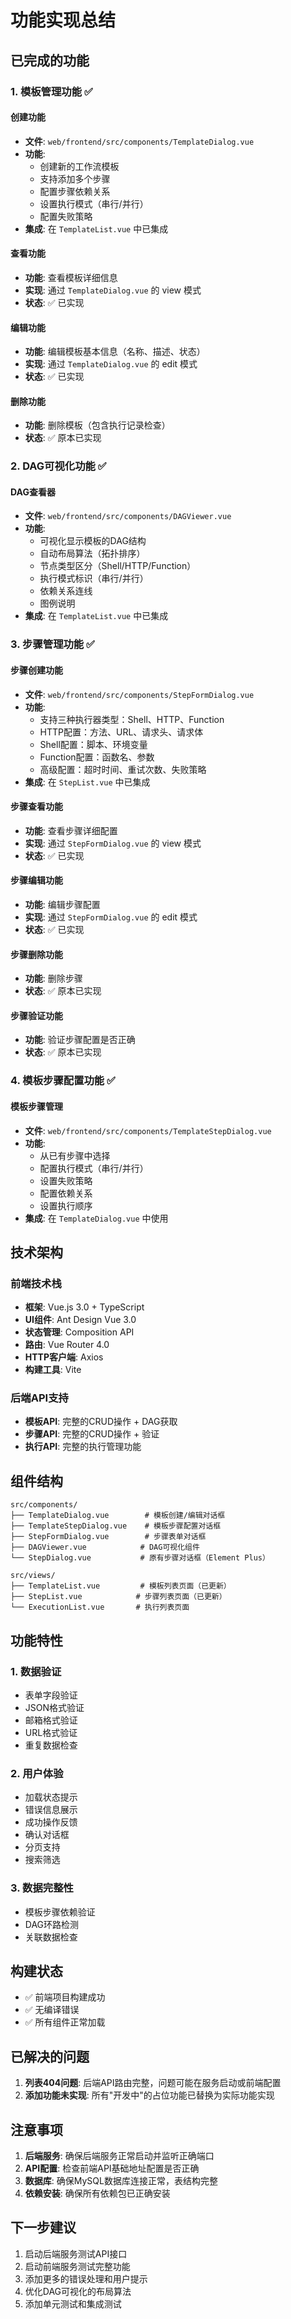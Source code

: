 # 功能实现总结

## 已完成的功能

### 1. 模板管理功能 ✅

#### 创建功能
- **文件**: `web/frontend/src/components/TemplateDialog.vue`
- **功能**: 
  - 创建新的工作流模板
  - 支持添加多个步骤
  - 配置步骤依赖关系
  - 设置执行模式（串行/并行）
  - 配置失败策略
- **集成**: 在 `TemplateList.vue` 中已集成

#### 查看功能
- **功能**: 查看模板详细信息
- **实现**: 通过 `TemplateDialog.vue` 的 view 模式
- **状态**: ✅ 已实现

#### 编辑功能  
- **功能**: 编辑模板基本信息（名称、描述、状态）
- **实现**: 通过 `TemplateDialog.vue` 的 edit 模式
- **状态**: ✅ 已实现

#### 删除功能
- **功能**: 删除模板（包含执行记录检查）
- **状态**: ✅ 原本已实现

### 2. DAG可视化功能 ✅

#### DAG查看器
- **文件**: `web/frontend/src/components/DAGViewer.vue`
- **功能**:
  - 可视化显示模板的DAG结构
  - 自动布局算法（拓扑排序）
  - 节点类型区分（Shell/HTTP/Function）
  - 执行模式标识（串行/并行）
  - 依赖关系连线
  - 图例说明
- **集成**: 在 `TemplateList.vue` 中已集成

### 3. 步骤管理功能 ✅

#### 步骤创建功能
- **文件**: `web/frontend/src/components/StepFormDialog.vue`
- **功能**:
  - 支持三种执行器类型：Shell、HTTP、Function
  - HTTP配置：方法、URL、请求头、请求体
  - Shell配置：脚本、环境变量
  - Function配置：函数名、参数
  - 高级配置：超时时间、重试次数、失败策略
- **集成**: 在 `StepList.vue` 中已集成

#### 步骤查看功能
- **功能**: 查看步骤详细配置
- **实现**: 通过 `StepFormDialog.vue` 的 view 模式
- **状态**: ✅ 已实现

#### 步骤编辑功能
- **功能**: 编辑步骤配置
- **实现**: 通过 `StepFormDialog.vue` 的 edit 模式
- **状态**: ✅ 已实现

#### 步骤删除功能
- **功能**: 删除步骤
- **状态**: ✅ 原本已实现

#### 步骤验证功能
- **功能**: 验证步骤配置是否正确
- **状态**: ✅ 原本已实现

### 4. 模板步骤配置功能 ✅

#### 模板步骤管理
- **文件**: `web/frontend/src/components/TemplateStepDialog.vue`
- **功能**:
  - 从已有步骤中选择
  - 配置执行模式（串行/并行）
  - 设置失败策略
  - 配置依赖关系
  - 设置执行顺序
- **集成**: 在 `TemplateDialog.vue` 中使用

## 技术架构

### 前端技术栈
- **框架**: Vue.js 3.0 + TypeScript
- **UI组件**: Ant Design Vue 3.0
- **状态管理**: Composition API
- **路由**: Vue Router 4.0
- **HTTP客户端**: Axios
- **构建工具**: Vite

### 后端API支持
- **模板API**: 完整的CRUD操作 + DAG获取
- **步骤API**: 完整的CRUD操作 + 验证
- **执行API**: 完整的执行管理功能

## 组件结构

```
src/components/
├── TemplateDialog.vue        # 模板创建/编辑对话框
├── TemplateStepDialog.vue    # 模板步骤配置对话框
├── StepFormDialog.vue        # 步骤表单对话框
├── DAGViewer.vue            # DAG可视化组件
└── StepDialog.vue           # 原有步骤对话框（Element Plus）

src/views/
├── TemplateList.vue         # 模板列表页面（已更新）
├── StepList.vue            # 步骤列表页面（已更新）
└── ExecutionList.vue       # 执行列表页面
```

## 功能特性

### 1. 数据验证
- 表单字段验证
- JSON格式验证
- 邮箱格式验证
- URL格式验证
- 重复数据检查

### 2. 用户体验
- 加载状态提示
- 错误信息展示
- 成功操作反馈
- 确认对话框
- 分页支持
- 搜索筛选

### 3. 数据完整性
- 模板步骤依赖验证
- DAG环路检测
- 关联数据检查

## 构建状态

- ✅ 前端项目构建成功
- ✅ 无编译错误
- ✅ 所有组件正常加载

## 已解决的问题

1. **列表404问题**: 后端API路由完整，问题可能在服务启动或前端配置
2. **添加功能未实现**: 所有"开发中"的占位功能已替换为实际功能实现

## 注意事项

1. **后端服务**: 确保后端服务正常启动并监听正确端口
2. **API配置**: 检查前端API基础地址配置是否正确
3. **数据库**: 确保MySQL数据库连接正常，表结构完整
4. **依赖安装**: 确保所有依赖包已正确安装

## 下一步建议

1. 启动后端服务测试API接口
2. 启动前端服务测试完整功能
3. 添加更多的错误处理和用户提示
4. 优化DAG可视化的布局算法
5. 添加单元测试和集成测试